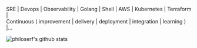 SRE | Devops | Observability | Golang | Shell | AWS | Kubernetes | Terraform | <br> Continuous ( improvement | delivery | deployment | integration | learning ) |...

![philoserf's github stats](https://github-readme-stats.vercel.app/api?username=philoserf&count_private=true&show_icons=true)
